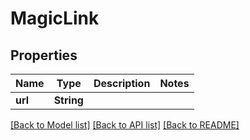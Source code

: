 # MagicLink

## Properties

Name | Type | Description | Notes
------------ | ------------- | ------------- | -------------
**url** | **String** |  | 

[[Back to Model list]](../README.md#documentation-for-models) [[Back to API list]](../README.md#documentation-for-api-endpoints) [[Back to README]](../README.md)


